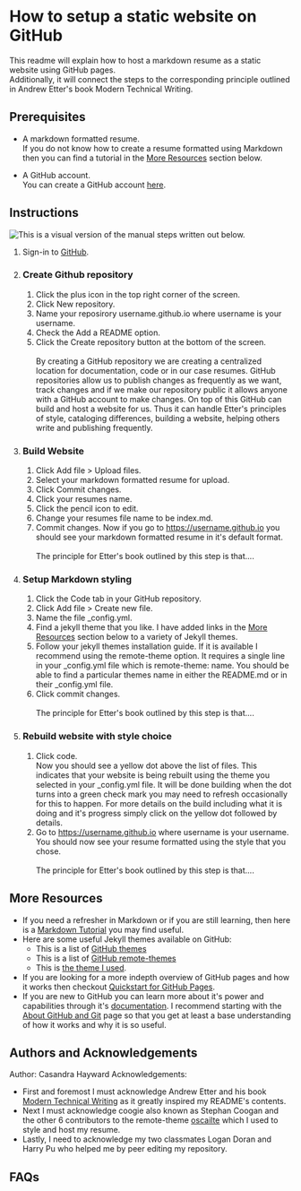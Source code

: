 # How to setup a static website on GitHub
This readme will explain how to host a markdown resume as a static website using GitHub pages.  
Additionally, it will connect the steps to the corresponding principle outlined in Andrew Etter's book Modern Technical Writing. 

## Prerequisites
* A markdown formatted resume.  
If you do not know how to create a resume formatted using Markdown then you can find a tutorial in the [More Resources](#more-resources) section below.

* A GitHub account.  
You can create a GitHub account [here](https://github.com/signup?source=login). 

## Instructions

![This is a visual version of the manual steps written out below.](https://github.com/chayward3113/chayward3113.github.io/blob/main/walkthrough.gif)

1. Sign-in to [GitHub](https://github.com/login).

2. ### Create Github repository  
    1. Click the plus icon in the top right corner of the screen.
    2. Click New repository. 
    3. Name your reposirory username.github.io where username is your username.
    4. Check the Add a README option.
    5. Click the Create repository button at the bottom of the screen.  
<br>By creating a GitHub repository we are creating a centralized location for documentation, code or in our case resumes. GitHub repositories allow us to publish changes as frequently as we want, track changes and if we make our repository public it allows anyone with a GitHub account to make changes. On top of this GitHub can build and host a website for us. Thus it can handle Etter's principles of style, cataloging differences, building a website, helping others write and publishing frequently. 

3. ### Build Website
    1. Click Add file > Upload files.
    2. Select your markdown formatted resume for upload. 
    3. Click Commit changes.
    4. Click your resumes name.
    5. Click the pencil icon to edit.
    6. Change your resumes file name to be index.md.
    7. Commit changes. Now if you go to https://username.github.io you should see your markdown formatted resume in it's default format.  
<br>The principle for Etter's book outlined by this step is that....

4. ### Setup Markdown styling
    1. Click the Code tab in your GitHub repository.
    2. Click Add file > Create new file.
    3. Name the file _config.yml.
    4. Find a jekyll theme that you like. I have added links in the [More Resources](#more-resources) section below to a variety of Jekyll themes.
    5. Follow your jekyll themes installation guide.   If it is available I recommend using the remote-theme option. It requires a single line in your _config.yml file which is remote-theme: name. You should be able to find a particular themes name in either the README.md or in their _config.yml file.
    6. Click commit changes.  
<br>The principle for Etter's book outlined by this step is that....

5. ### Rebuild website with style choice
    1. Click code.  
Now you should see a yellow dot above the list of files. This indicates that your website is being rebuilt using the theme you selected in your _config.yml file. It will be done building when the dot turns into a green check mark you may need to refresh occasionally for this to happen. For more details on the build including what it is doing and it's progress simply click on the yellow dot followed by details.
    2. Go to https://username.github.io where username is your username. You should now see your resume formatted using the style that you chose.  
<br>The principle for Etter's book outlined by this step is that....

## More Resources
* If you need a refresher in Markdown or if you are still learning, then here is a [Markdown Tutorial](https://www.markdowntutorial.com/) you may find useful.
* Here are some useful Jekyll themes available on GitHub:
    * This is a list of [GitHub themes](https://pages.github.com/themes/)
    * This is a list of [GitHub remote-themes](https://github.com/topics/remote-theme)
    * This is [the theme I used](https://github.com/coogie/oscailte).
* If you are looking for a more indepth overview of GitHub pages and how it works then checkout [Quickstart for GitHub Pages](https://docs.github.com/en/pages/quickstart).
* If you are new to GitHub you can learn more about it's power and capabilities through it's [documentation](https://docs.github.com/en). I recommend starting with the [About GitHub and Git](https://docs.github.com/en/get-started/start-your-journey/about-github-and-git) page so that you get at least a base understanding of how it works and why it is so useful.

## Authors and Acknowledgements
Author: Casandra Hayward
Acknowledgements: 
* First and foremost I must acknowledge Andrew Etter and his book [Modern Technical Writing](https://www.amazon.ca/Modern-Technical-Writing-Introduction-Documentation-ebook/dp/B01A2QL9SS/ref=sr_1_1?crid=3OKPDZ4W0S9Z1&dib=eyJ2IjoiMSJ9.7x6_md7AJLm7s3fbCCniuA.Nmvdv518HN-JlKjwwGQs9AlUaOCB3fi5z3wPXDmeYik&dib_tag=se&keywords=modern+technical+writing+by+andrew+etter&qid=1709825104&sprefix=modern+tech%2Caps%2C267&sr=8-1) as it greatly inspired my README's contents.
* Next I must acknowledge coogie also known as Stephan Coogan and the other 6 contributors to the remote-theme [oscailte](https://github.com/coogie/oscailte) which I used to style and host my resume.
* Lastly, I need to acknowledge my two classmates Logan Doran and Harry Pu who helped me by peer editing my repository.

## FAQs
